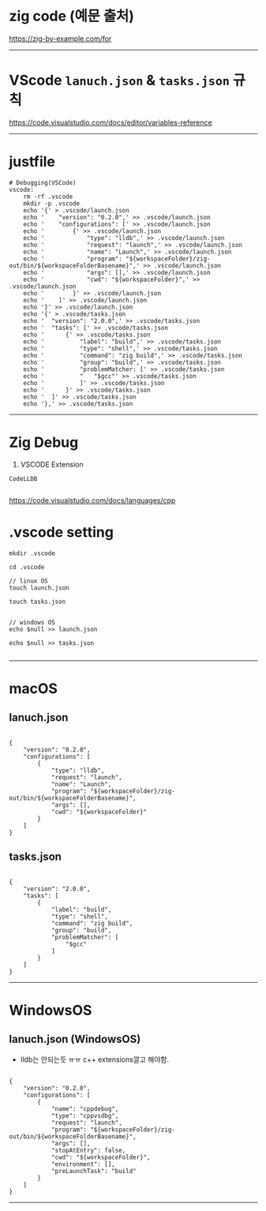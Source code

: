 # zig code (예문 출처)

https://zig-by-example.com/for

<hr>

# VScode ```lanuch.json``` & ```tasks.json``` 규칙

https://code.visualstudio.com/docs/editor/variables-reference

<hr>

# justfile

```justfile
# Debugging(VSCode)
vscode:
	rm -rf .vscode
	mkdir -p .vscode
	echo '{' > .vscode/launch.json
	echo '    "version": "0.2.0",' >> .vscode/launch.json
	echo '    "configurations": [' >> .vscode/launch.json
	echo '        {' >> .vscode/launch.json
	echo '            "type": "lldb",' >> .vscode/launch.json
	echo '            "request": "launch",' >> .vscode/launch.json
	echo '            "name": "Launch",' >> .vscode/launch.json
	echo '            "program": "${workspaceFolder}/zig-out/bin/${workspaceFolderBasename}",' >> .vscode/launch.json
	echo '            "args": [],' >> .vscode/launch.json
	echo '            "cwd": "${workspaceFolder}",' >> .vscode/launch.json
	echo '        }' >> .vscode/launch.json
	echo '    ]' >> .vscode/launch.json
	echo '}' >> .vscode/launch.json
	echo '{' > .vscode/tasks.json
	echo '  "version": "2.0.0",' >> .vscode/tasks.json
	echo '  "tasks": [' >> .vscode/tasks.json
	echo '      {' >> .vscode/tasks.json
	echo '          "label": "build",' >> .vscode/tasks.json
	echo '          "type": "shell",' >> .vscode/tasks.json
	echo '          "command": "zig build",' >> .vscode/tasks.json
	echo '          "group": "build",' >> .vscode/tasks.json
	echo '          "problemMatcher: [' >> .vscode/tasks.json
	echo '          "   "$gcc"' >> .vscode/tasks.json
	echo '          ]' >> .vscode/tasks.json
	echo '      }' >> .vscode/tasks.json
	echo '  ]' >> .vscode/tasks.json
	echo '},' >> .vscode/tasks.json
```


<hr />

# Zig Debug

1. VSCODE Extension 

```
CodeLLDB


```

https://code.visualstudio.com/docs/languages/cpp


# .vscode setting

```
mkdir .vscode

cd .vscode

// linux OS
touch launch.json

touch tasks.json


// windows OS
echo $null >> launch.json

echo $null >> tasks.json


```

<hr>

# macOS

## lanuch.json

```

{
    "version": "0.2.0",
    "configurations": [
        {
            "type": "lldb",
            "request": "launch",
            "name": "Launch",
            "program": "${workspaceFolder}/zig-out/bin/${workspaceFolderBasename}",
            "args": [],
            "cwd": "${workspaceFolder}"
        }
    ]
}

```

## tasks.json

```

{
    "version": "2.0.0",
    "tasks": [
        {
            "label": "build",
            "type": "shell",
            "command": "zig build",
            "group": "build",
            "problemMatcher": [
                "$gcc"
            ]
        }
    ]
}

```

<hr>

# WindowsOS

## lanuch.json (WindowsOS)

- lldb는 안되는듯 ㅠㅠ c++ extensions깔고 해야함.

```

{
    "version": "0.2.0",
    "configurations": [
        {
            "name": "cppdebug",
            "type": "cppvsdbg",
            "request": "launch",
            "program": "${workspaceFolder}/zig-out/bin/${workspaceFolderBasename}",
            "args": [],
            "stopAtEntry": false,
            "cwd": "${workspaceFolder}",
            "environment": [],
            "preLaunchTask": "build"
        }
    ]
}

```

<hr>

<br>
